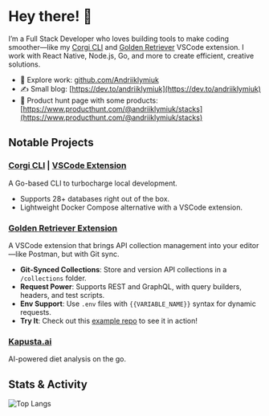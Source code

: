 # Hey there! 👋

I’m a Full Stack Developer who loves building tools to make coding smoother—like my [Corgi CLI](#notable-projects) and [Golden Retriever](#notable-projects) VSCode extension. I work with React Native, Node.js, Go, and more to create efficient, creative solutions.

- 🐙 Explore work: [github.com/Andriiklymiuk](https://github.com/Andriiklymiuk)
- ✍️ Small blog: [https://dev.to/andriiklymiuk](https://dev.to/andriiklymiuk)
- 🚀 Product hunt page with some products: [https://www.producthunt.com/@andriiklymiuk/stacks](https://www.producthunt.com/@andriiklymiuk/stacks)



## Notable Projects

### [Corgi CLI](https://github.com/Andriiklymiuk/corgi) | [VSCode Extension](https://marketplace.visualstudio.com/items?itemName=andriiklymiuk.corgi-checker)

A Go-based CLI to turbocharge local development.

- Supports 28+ databases right out of the box.
- Lightweight Docker Compose alternative with a VSCode extension.

### [Golden Retriever Extension](https://marketplace.visualstudio.com/items?itemName=andriiklymiuk.golden-retriever)

A VSCode extension that brings API collection management into your editor—like Postman, but with Git sync.

- **Git-Synced Collections**: Store and version API collections in a `/collections` folder.
- **Request Power**: Supports REST and GraphQL, with query builders, headers, and test scripts.
- **Env Support**: Use `.env` files with `{{VARIABLE_NAME}}` syntax for dynamic requests.
- **Try It**: Check out this [example repo](https://github.com/Andriiklymiuk/golden-example) to see it in action!

### [Kapusta.ai](https://www.kapusta.app)

AI-powered diet analysis on the go.

## Stats & Activity

![Top Langs](https://github-readme-stats.vercel.app/api/top-langs/?username=Andriiklymiuk&theme=tokyonight&layout=compact)
